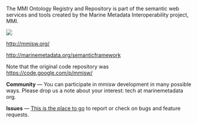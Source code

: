 The MMI Ontology Registry and Repository is part of the semantic web services and tools 
created by the Marine Metadata Interoperability project, MMI.

![](http://marinemetadata.org/files/mmi/semantic_framework.jpg)

http://mmisw.org/

http://marinemetadata.org/semanticframework

Note that the original code repository was https://code.google.com/p/mmisw/

**Community** — You can participate in mmisw development in many possible ways. Please drop us a note about your interest: tech at marinemetadata org.

**Issues** — [This is the place to go](https://github.com/mmisw/mmiorr/issues) to report or check on bugs and feature requests.
